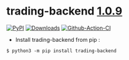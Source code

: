 # trading-backend [1.0.9](https://github.com/Drakkar-Software/trading-backend/tree/master/CHANGELOG.md)
[![PyPI](https://img.shields.io/pypi/v/trading-backend.svg)](https://pypi.python.org/pypi/trading-backend/)
[![Downloads](https://pepy.tech/badge/trading-backend/month)](https://pepy.tech/project/trading-backend)
[![Github-Action-CI](https://github.com/Drakkar-Software/trading-backend/workflows/trading-backend-CI/badge.svg)](https://github.com/Drakkar-Software/trading-backend/actions)

- Install trading-backend from pip : 

``` {.sourceCode .bash}
$ python3 -m pip install trading-backend
```
